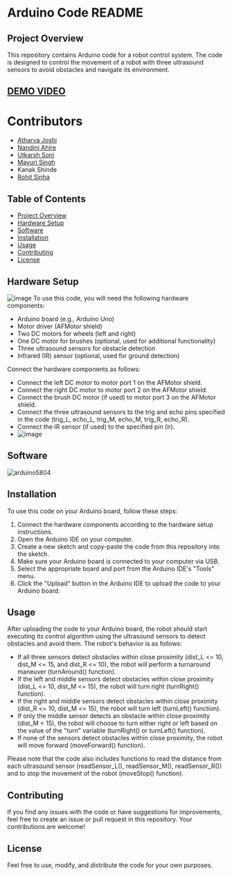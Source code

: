# Arduino Code README

## Project Overview

This repository contains Arduino code for a robot control system. The code is designed to control the movement of a robot with three ultrasound sensors to avoid obstacles and navigate its environment. 

 ##  [DEMO VIDEO](https://youtu.be/meHZ4_u6nKk)

# Contributors
- [Atharva Joshi](https://github.com/AtharvA20003) 
- [Nandini Ahire](https://github.com/Ahiregithub)
 - [Utkarsh Soni](https://github.com/Utkarsh-soni328)
- [Mayuri Singh]()
- Kanak Shinde
- [Rohit Sinha](https://github.com/rohitsinha404)
 



## Table of Contents

- [Project Overview](#project-overview)
- [Hardware Setup](#hardware-setup)
- [Software](#Software)
- [Installation](#installation)
- [Usage](#usage)
- [Contributing](#contributing)
- [License](#license)

## Hardware Setup
![image](https://github.com/Utkarsh-soni328/ArduinoBot/assets/124017589/c608d01f-7783-4a18-8e1c-177335335d3e)<?xml version="1.0" encoding="utf-8"?>
To use this code, you will need the following hardware components:

- Arduino board (e.g., Arduino Uno)
- Motor driver (AFMotor shield)
- Two DC motors for wheels (left and right)
- One DC motor for brushes (optional, used for additional functionality)
- Three ultrasound sensors for obstacle detection
- Infrared (IR) sensor (optional, used for ground detection)

Connect the hardware components as follows:

- Connect the left DC motor to motor port 1 on the AFMotor shield.
- Connect the right DC motor to motor port 2 on the AFMotor shield.
- Connect the brush DC motor (if used) to motor port 3 on the AFMotor shield.
- Connect the three ultrasound sensors to the trig and echo pins specified in the code (trig_L, echo_L, trig_M, echo_M, trig_R, echo_R).
- Connect the IR sensor (if used) to the specified pin (ir).
- ![image](https://github.com/rohitsinha404/ArduinoBot/assets/114895566/a4fae579-2906-4b1a-bc44-5ce6cc67d480)

## Software
![arduino5804](https://github.com/Utkarsh-soni328/ArduinoBot/assets/124017589/32881a46-9215-45ff-b2a4-31fb5212fcc5)


## Installation

To use this code on your Arduino board, follow these steps:

1. Connect the hardware components according to the hardware setup instructions.
2. Open the Arduino IDE on your computer.
3. Create a new sketch and copy-paste the code from this repository into the sketch.
4. Make sure your Arduino board is connected to your computer via USB.
5. Select the appropriate board and port from the Arduino IDE's "Tools" menu.
6. Click the "Upload" button in the Arduino IDE to upload the code to your Arduino board.

## Usage

After uploading the code to your Arduino board, the robot should start executing its control algorithm using the ultrasound sensors to detect obstacles and avoid them. The robot's behavior is as follows:

- If all three sensors detect obstacles within close proximity (dist_L <= 10, dist_M <= 15, and dist_R <= 10), the robot will perform a turnaround maneuver (turnAround() function).
- If the left and middle sensors detect obstacles within close proximity (dist_L <= 10, dist_M <= 15), the robot will turn right (turnRight() function).
- If the right and middle sensors detect obstacles within close proximity (dist_R <= 10, dist_M <= 15), the robot will turn left (turnLeft() function).
- If only the middle sensor detects an obstacle within close proximity (dist_M < 15), the robot will choose to turn either right or left based on the value of the "turn" variable (turnRight() or turnLeft() function).
- If none of the sensors detect obstacles within close proximity, the robot will move forward (moveForward() function).

Please note that the code also includes functions to read the distance from each ultrasound sensor (readSensor_L(), readSensor_M(), readSensor_R()) and to stop the movement of the robot (moveStop() function).

## Contributing

If you find any issues with the code or have suggestions for improvements, feel free to create an issue or pull request in this repository. Your contributions are welcome!

## License

 Feel free to use, modify, and distribute the code for your own purposes. 
